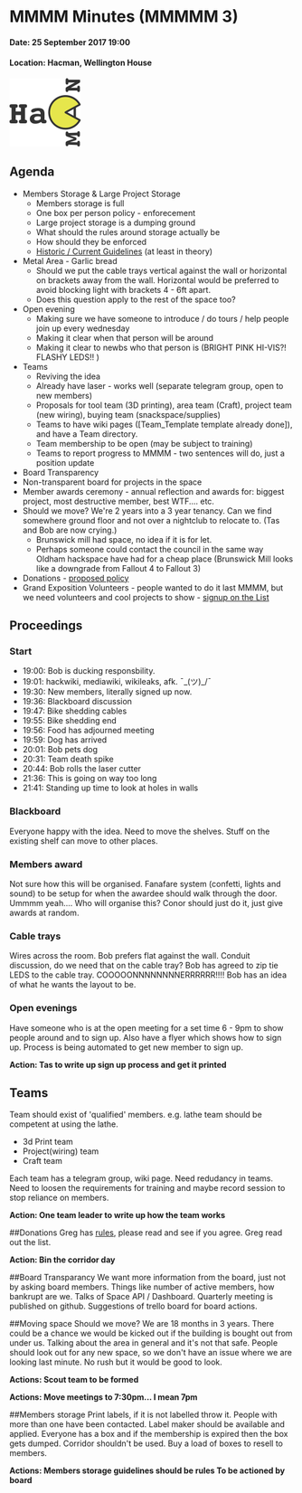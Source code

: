 # MMMM Minutes (MMMMM 3)
#### Date: 25 September 2017 19:00
#### Location: Hacman, Wellington House
![](https://raw.githubusercontent.com/HACManchester/Branding/master/Logos/PNG/126/hackspace-dgrey.png)
## Agenda 
* Members Storage & Large Project Storage
  * Members storage is full
  * One box per person policy - enforecement
  * Large project storage is a dumping ground
  * What should the rules around storage actually be
  * How should they be enforced
  * [Historic / Current Guidelines](http://wiki.hacman.org.uk/Storage_Rules#Member.27s_Storage_Guidelines) (at least in theory)
* Metal Area - Garlic bread
  * Should we put the cable trays vertical against the wall or horizontal on brackets away from the wall. Horizontal would be preferred to avoid blocking light with brackets 4 - 6ft apart.
  * Does this question apply to the rest of the space too?
* Open evening
  * Making sure we have someone to introduce / do tours / help people join up every wednesday
  * Making it clear when that person will be around
  * Making it clear to newbs who that person is (BRIGHT PINK HI-VIS?! FLASHY LEDS!! )
* Teams
  * Reviving the idea
  * Already have laser - works well (separate telegram group, open to new members)
  * Proposals for tool team (3D printing), area team (Craft), project team (new wiring), buying team (snackspace/supplies)
  * Teams to have wiki pages ([Team_Template template already done]), and have a Team directory.
  * Team membership to be open (may be subject to training)
  * Teams to report progress to MMMM - two sentences will do, just a position update
* Board Transparency
* Non-transparent board for projects in the space
* Member awards ceremony - annual reflection and awards for: biggest project, most destructive member, best WTF.... etc.
* Should we move? We're 2 years into a 3 year tenancy. Can we find somewhere ground floor and not over a nightclub to relocate to. (Tas and Bob are now crying.)
  * Brunswick mill had space, no idea if it is for let.
  * Perhaps someone could contact the council in the same way Oldham hackspace have had for a cheap place (Brunswick Mill looks like a downgrade from Fallout 4 to Fallout 3)
* Donations - [proposed policy](https://github.com/GregNGM/Donations)
* Grand Exposition Volunteers - people wanted to do it last MMMM, but we need volunteers and cool projects to show - [signup on the List](http://list.hacman.org.uk/t/a-grand-exposition-volunteers-required/2294)

## Proceedings
### Start
* 19:00: Bob is ducking responsbility.
* 19:01: hackwiki, mediawiki, wikileaks, afk. ¯\_(ツ)_/¯
* 19:30: New members, literally signed up now. 
* 19:36: Blackboard discussion
* 19:47: Bike shedding cables
* 19:55: Bike shedding end
* 19:56: Food has adjourned meeting
* 19:59: Dog has arrived
* 20:01: Bob pets dog
* 20:31: Team death spike
* 20:44: Bob rolls the laser cutter
* 21:36: This is going on way too long
* 21:41: Standing up time to look at holes in walls

### Blackboard
Everyone happy with the idea. Need to move the shelves. Stuff on the existing shelf can move to other places. 

### Members award
Not sure how this will be organised. Fanafare system (confetti, lights and sound) to be setup for when the awardee should walk through the door. Ummmm yeah.... Who will organise this? Conor should just do it, just give awards at random.

### Cable trays
Wires across the room. Bob prefers flat against the wall. Conduit discussion, do we need that on the cable tray?
Bob has agreed to zip tie LEDS to the cable tray. COOOOONNNNNNNNERRRRRR!!!! Bob has an idea of what he wants the layout to be.

### Open evenings
Have someone who is at the open meeting for a set time 6 - 9pm to show people around and to sign up. Also have a flyer which shows how to sign up. Process is being automated to get new member to sign up. 

**Action: Tas to write up sign up process and get it printed**

## Teams
Team should exist of 'qualified' members. e.g. lathe team should be competent at using the lathe. 

* 3d Print team
* Project(wiring) team
* Craft team

Each team has a telegram group, wiki page. 
Need redudancy in teams. Need to loosen the requirements for training and maybe record session to stop reliance on members.

**Action: One team leader to write up how the team works**

##Donations
Greg has [rules](https://github.com/GregNGM/Donations/blob/master/Donations_Policy.md), please read and see if you agree. Greg read out the list.

**Action: Bin the corridor day**

##Board Transparancy
We want more information from the board, just not by asking board members. Things like number of active members, how bankrupt are we. Talks of Space API / Dashboard.  Quarterly meeting is published on github. Suggestions of trello board for board actions.

##Moving space
Should we move? We are 18 months in 3 years. There could be a chance we would be kicked out if the building is bought out from under us. Talking about the area in general and it's not that safe. People should look out for any new space, so we don't have an issue where we are looking last minute. No rush but it would be good to look.

**Actions: Scout team to be formed** 

**Actions: Move meetings to 7:30pm... I mean 7pm**

##Members storage
Print labels, if it is not labelled throw it. People with more than one have been contacted. Label maker should be available and applied. Everyone has a box and if the membership is expired then the box gets dumped. Corridor shouldn't be used. Buy a load of boxes to resell to members.

**Actions: Members storage guidelines should be rules To be actioned by board**
